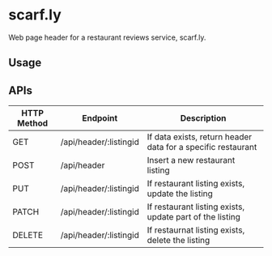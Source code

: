 # scarf.ly
Web page header for a restaurant reviews service, scarf.ly.

## Usage

## APIs
| HTTP Method  | Endpoint               | Description
| -----------  | ---------------------- | -------------
| GET          | /api/header/:listingid | If data exists, return header data for a specific restaurant
| POST         | /api/header            | Insert a new restaurant listing
| PUT          | /api/header/:listingid | If restaurant listing exists, update the listing
| PATCH        | /api/header/:listingid | If restaurant listing exists, update part of the listing
| DELETE       | /api/header/:listingid | If restaurnat listing exists, delete the listing 
